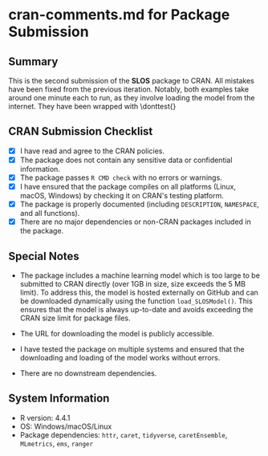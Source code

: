 # cran-comments.md for Package Submission

## Summary

This is the second submission of the **SLOS** package to CRAN. 
All mistakes have been fixed from the previous iteration.
Notably, both examples take around one minute each to run, as they involve loading the model from the internet. They have been wrapped with \donttest{} 

## CRAN Submission Checklist

- [x] I have read and agree to the CRAN policies.
- [x] The package does not contain any sensitive data or confidential information.
- [x] The package passes `R CMD check` with no errors or warnings.
- [x] I have ensured that the package compiles on all platforms (Linux, macOS, Windows) by checking it on CRAN's testing platform.
- [x] The package is properly documented (including `DESCRIPTION`, `NAMESPACE`, and all functions).
- [x] There are no major dependencies or non-CRAN packages included in the package.

## Special Notes

- The package includes a machine learning model which is too large to be submitted to CRAN directly (over 1GB in size, size exceeds the 5 MB limit). To address this, the model is hosted externally on GitHub and can be downloaded dynamically using the function `load_SLOSModel()`. This ensures that the model is always up-to-date and avoids exceeding the CRAN size limit for package files.
  
- The URL for downloading the model is publicly accessible.

- I have tested the package on multiple systems and ensured that the downloading and loading of the model works without errors.

- There are no downstream dependencies.

## System Information

- R version: 4.4.1
- OS: Windows/macOS/Linux
- Package dependencies: `httr`, `caret`, `tidyverse`, `caretEnsemble`, `MLmetrics`, `ems`, `ranger`

